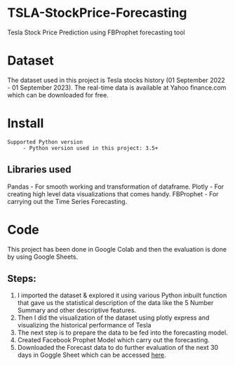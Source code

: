 # TSLA-StockPrice-Forecasting
Tesla Stock Price Prediction using FBProphet forecasting tool

# Dataset
The dataset used in this project is Tesla stocks history (01 September 2022 - 01 September 2023). The real-time data is available at Yahoo finance.com which can be downloaded for free.

# Install
    Supported Python version
         - Python version used in this project: 3.5+

## Libraries used
Pandas - For smooth working and transformation of dataframe.
Plotly - For creating high level data visualizations that comes handy.
FBProphet - For carrying out the Time Series Forecasting.

# Code
This project has been done in Google Colab and then the evaluation is done by using Google Sheets.

## Steps:
1. I imported the dataset & explored it using various Python inbuilt function that gave us the statistical description of the data like the 5 Number Summary and other descriptive features.
2. Then I did the visualization of the dataset using plotly express and visualizing the historical performance of Tesla
3. The next step is to prepare the data to be fed into the forecasting model.
4. Created Facebook Prophet Model which carry out the forecasting.
5. Downloaded the Forecast data to do further evaluation of the next 30 days in Goggle Sheet which can be accessed [here](https://docs.google.com/spreadsheets/d/1HcbhNFkfTJBETnIBkcB0QM0Db9TSXfh7kevnMgPqlUY/edit?usp=sharing).






